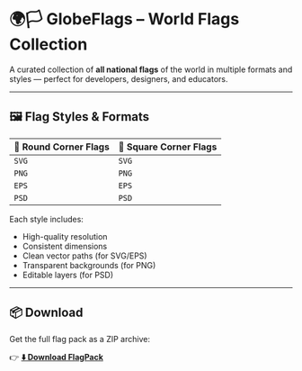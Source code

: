 <!-- ## 🌍🏳️ This is a collection of all the national flags of the world's countries.

| Round Corner Flags | Square Corner Flags |
|--------------------|---------------------|
| eps                | eps                 |
| psd                | psd                 |
| svg                | svg                 |
| png                | png                 |

## 📦 Download

**Click here to** [⬇️ Download ZIP](https://github.com/neyaznafiz/flagpack/archive/refs/heads/main.zip) -->

# 🌍🏳️ GlobeFlags – World Flags Collection

A curated collection of **all national flags** of the world in multiple formats and styles — perfect for developers, designers, and educators.

---

## 🖼️ Flag Styles & Formats

| 🎨 Round Corner Flags | 🧱 Square Corner Flags |
|------------------------|------------------------|
| `SVG`                | `SVG`                 |
| `PNG`                | `PNG`                 |
| `EPS`                | `EPS`                 |
| `PSD`                | `PSD`                 |

Each style includes:
- High-quality resolution
- Consistent dimensions
- Clean vector paths (for SVG/EPS)
- Transparent backgrounds (for PNG)
- Editable layers (for PSD)

---

## 📦 Download

Get the full flag pack as a ZIP archive:

👉 [**⬇️ Download FlagPack**](https://github.com/neyaznafiz/globeflags/archive/refs/heads/main.zip)


